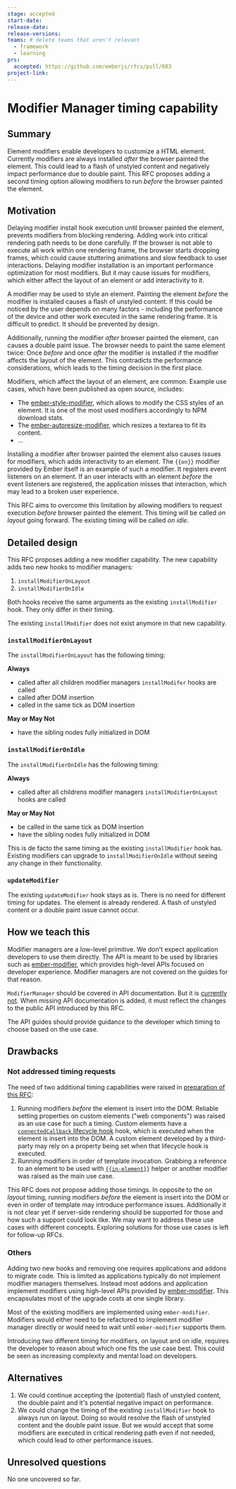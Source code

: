 ```yaml
---
stage: accepted
start-date: 
release-date: 
release-versions:
teams: # delete teams that aren't relevant
  - framework
  - learning
prs:
  accepted: https://github.com/emberjs/rfcs/pull/883
project-link:
---
```


<!--- 
Directions for above: 

stage: Leave as is
start-date: Fill in with today's date, 2032-12-01T00:00:00.000Z
release-date: Leave as is
release-versions: Leave as is
teams: Include only the [team(s)](README.md#relevant-teams) for which this RFC applies
prs:
  accepted: Fill this in with the URL for the Proposal RFC PR
project-link: Leave as is
-->

# Modifier Manager timing capability

## Summary

Element modifiers enable developers to customize a HTML element. Currently modifiers are always installed _after_ the browser painted the element. This could lead to a flash of unstyled content and negatively impact performance due to double paint. This RFC proposes adding a second timing option allowing modifiers to run _before_ the browser painted the element.

## Motivation

Delaying modifier install hook execution until browser painted the element, prevents modifiers from blocking rendering. Adding work into critical rendering path needs to be done carefully. If the browser is not able to execute all work within one rendering frame, the browser starts dropping frames, which could cause stuttering animations and slow feedback to user interactions. Delaying modifier installation is an important performance optimization for most modifiers. But it may cause issues for modifiers, which either affect the layout of an element or add interactivity to it.

A modifier may be used to style an element. Painting the element _before_ the modifier is installed causes a flash of unstyled content. If this could be noticed by the user depends on many factors - including the performance of the device and other work executed in the same rendering frame. It is difficult to predict. It should be prevented by design.

Additionally, running the modifier _after_ browser painted the element, can causes a double paint issue. The browser needs to paint the same element twice: Once _before_ and once _after_ the modifier is installed if the modifier affects the layout of the element. This contradicts the performance considerations, which leads to the timing decision in the first place.

Modifiers, which affect the layout of an element, are common. Example use cases, which have been published as open source, includes:

- The [ember-style-modifier](https://emberobserver.com/addons/ember-style-modifier), which allows to modify the CSS styles of an element. It is one of the most used modifiers accordingly to NPM download stats.
- The [ember-autoresize-modifier](https://emberobserver.com/addons/ember-autoresize-modifier), which resizes a textarea to fit its content.
- ...

Installing a modifier after browser painted the element also causes issues for modifiers, which adds interactivity to an element. The `{{on}}` modifier provided by Ember itself is an example of such a modifier. It registers event listeners on an element. If an user interacts with an element _before_ the event listeners are registered, the application misses that interaction, which may lead to a broken user experience.

This RFC aims to overcome this limitation by allowing modifiers to request execution _before_ browser painted the element. This timing will be called _on layout_ going forward. The existing timing will be called _on idle_.

## Detailed design

This RFC proposes adding a new modifier capability. The new capability adds two new hooks to modifier managers:

1. `installModifierOnLayout` 
2. `installModifierOnIdle`

Both hooks receive the same arguments as the existing `installModifier` hook. They only differ in their timing.

The existing `installModifier` does not exist anymore in that new capability.

### `installModifierOnLayout`

The `installModifierOnLayout` has the following timing:

**Always**

- called after all children modifier managers `installModifer` hooks are called
- called after DOM insertion
- called in the same tick as DOM insertion 

**May or May Not**

- have the sibling nodes fully initialized in DOM
 
### `installModifierOnIdle`

The `installModifierOnIdle` has the following timing:

**Always**

- called after all childrens modifier managers `installModifierOnLayout` hooks are called

**May or May Not**

- be called in the same tick as DOM insertion
- have the sibling nodes fully initialized in DOM

This is de facto the same timing as the existing `installModifier` hook has. Existing modifiers can upgrade to `installModifierOnIdle` without seeing any change in their functionality.

### `updateModifier`

The existing `updateModifier` hook stays as is. There is no need for different timing for updates. The element is already rendered. A flash of unstyled content or a double paint issue cannot occur.

## How we teach this

Modifier managers are a low-level primitive. We don't expect application developers to use them directly. The API is meant to be used by libraries such as [ember-modifier](https://github.com/ember-modifier/ember-modifier), which provides high-level APIs focused on developer experience. Modifier managers are not covered on the guides for that reason.

`ModifierManager` should be covered in API documentation. But it is [currently not](https://github.com/emberjs/ember.js/issues/20273). When missing API documentation is added, it must reflect the changes to the public API introduced by this RFC.

The API guides should provide guidance to the developer which timing to choose based on the use case.

## Drawbacks

### Not addressed timing requests

The need of two additional timing capabilities were raised in [preparation of this RFC](https://github.com/emberjs/rfcs/issues/652#issuecomment-1195772115):

1. Running modifiers _before_ the element is insert into the DOM. Reliable setting properties on custom elements ("web components") was raised as an use case for such a timing. Custom elements have a [`connectedCallback` lifecycle hook](https://developer.mozilla.org/en-US/docs/Web/Web_Components/Using_custom_elements#using_the_lifecycle_callbacks) hook, which is executed when the element is insert into the DOM. A custom element developed by a third-party may rely on a property being set when that lifecycle hook is executed.
2. Running modifiers in order of template invocation. Grabbing a reference to an element to be used with [`{{in-element}}`](https://api.emberjs.com/ember/release/classes/Ember.Templates.helpers/methods/each?anchor=in-element) helper or another modifier was raised as the main use case.

This RFC does not propose adding those timings. In opposite to the _on layout_ timing, running modifiers _before_ the element is insert into the DOM or even in order of template may introduce performance issues. Additionally it is not clear yet if server-side rendering should be supported for those and how such a support could look like. We may want to address these use cases with different concepts. Exploring solutions for those use cases is left for follow-up RFCs.

### Others

Adding two new hooks and removing one requires applications and addons to migrate code. This is limited as applications typically do not implement modifier managers themselves. Instead most addons and application implement modifiers using high-level APIs provided by [ember-modifier](https://github.com/ember-modifier/ember-modifier). This encapsulates most of the upgrade costs at one single library.

Most of the existing modifiers are implemented using `ember-modifier`. Modifiers would either need to be refactored to implement modifier manager directly or would need to wait until `ember-modifier` supports them.

Introducing two different timing for modifiers, on layout and on idle, requires the developer to reason about which one fits the use case best. This could be seen as increasing complexity and mental load on developers.

## Alternatives

1. We could continue accepting the (potential) flash of unstyled content, the double paint and it's potential negative impact on performance.
2. We could change the timing of the existing `installModifier` hook to always run on layout. Doing so would resolve the flash of unstyled content and the double paint issue. But we would accept that some modifiers are executed in critical rendering path even if not needed, which could lead to other performance issues.

## Unresolved questions

No one uncovered so far.
